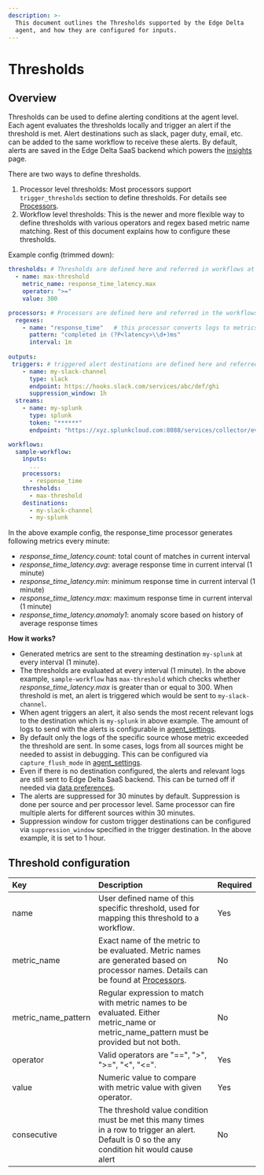 ```yaml
---
description: >-
  This document outlines the Thresholds supported by the Edge Delta
  agent, and how they are configured for inputs.
---
```


# Thresholds

## Overview

Thresholds can be used to define alerting conditions at the agent level. Each agent evaluates the thresholds locally and trigger an alert if the threshold is met. Alert destinations such as slack, pager duty, email, etc. can be added to the same workflow to receive these alerts. By default, alerts are saved in the Edge Delta SaaS backend which powers the [insights](https://admin.edgedelta.com/insights) page.

There are two ways to define thresholds.
1. Processor level thresholds: Most processors support `trigger_thresholds` section to define thresholds. For details see [Processors](./processors.md).
2. Workflow level thresholds: This is the newer and more flexible way to define thresholds with various operators and regex based metric name matching. Rest of this document explains how to configure these thresholds.


Example config (trimmed down):

```yaml
thresholds: # Thresholds are defined here and referred in workflows at the bottom.
  - name: max-threshold
    metric_name: response_time_latency.max
    operator: ">="
    value: 300

processors: # Processors are defined here and referred in the workflows at the bottom.
  regexes: 
    - name: "response_time"   # this processor converts logs to metrics based on below pattern. 
      pattern: "completed in (?P<latency>\\d+)ms"
      interval: 1m
  
outputs:
 triggers: # triggered alert destinations are defined here and referred in the workflows at the bottom.
    - name: my-slack-channel
      type: slack
      endpoint: https://hooks.slack.com/services/abc/def/ghi
      suppression_window: 1h
  streams:
    - name: my-splunk
      type: splunk
      token: "******"
      endpoint: "https://xyz.splunkcloud.com:8088/services/collector/event"

workflows:
  sample-workflow:
    inputs:
      ...
    processors:
      - response_time
    thresholds:
      - max-threshold
    destinations:
      - my-slack-channel
      - my-splunk
```

In the above example config, the response_time processor generates following metrics every minute:
* _response\_time\_latency.count_: total count of matches in current interval
* _response\_time\_latency.avg_: average response time in current interval (1 minute)
* _response\_time\_latency.min_: minimum response time in current interval (1 minute)
* _response\_time\_latency.max_: maximum response time in current interval (1 minute)
* _response\_time\_latency.anomaly1_: anomaly score based on history of average response times

**How it works?**
- Generated metrics are sent to the streaming destination `my-splunk` at every interval (1 minute). 
- The thresholds are evaluated at every interval (1 minute). In the above example, `sample-workflow` has `max-threshold` which checks whether _response\_time\_latency.max_ is greater than or equal to 300. When threshold is met, an alert is triggered which would be sent to `my-slack-channel`. 
- When agent triggers an alert, it also sends the most recent relevant logs to the destination which is `my-splunk` in above example. The amount of logs to send with the alerts is configurable in [agent_settings](./agent-settings.md). 
- By default only the logs of the specific source whose metric exceeded the threshold are sent. In some cases, logs from all sources might be needed to assist in debugging. This can be configured via `capture_flush_mode` in [agent_settings](./agent-settings.md).
- Even if there is no destination configured, the alerts and relevant logs are still sent to Edge Delta SaaS backend. This can be turned off if needed via [data preferences](../appendices/data_preferences.md).
- The alerts are suppressed for 30 minutes by default. Suppression is done per source and per processor level. Same processor can fire multiple alerts for different sources within 30 minutes.
- Suppression window for custom trigger destinations can be configured via `suppression_window` specified in the trigger destination. In the above example, it is set to 1 hour.


## Threshold configuration

| Key | Description | Required |
| :--- | :--- | :--- |
| name | User defined name of this specific threshold, used for mapping this threshold to a workflow. | Yes |
| metric_name | Exact name of the metric to be evaluated. Metric names are generated based on processor names. Details can be found at [Processors](./processors.md). | No |
| metric_name_pattern | Regular expression to match with metric names to be evaluated. Either metric_name or metric_name_pattern must be provided but not both. | No |
| operator | Valid operators are "==", ">", ">=", "<", "<=". | Yes |
| value | Numeric value to compare with metric value with given operator. | Yes |
| consecutive | The threshold value condition must be met this many times in a row to trigger an alert. Default is 0 so the any condition hit would cause alert | No |